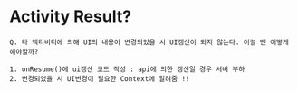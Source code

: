 # Activity Result?
```
Q. 타 액티비티에 의해 UI의 내용이 변경되었을 시 UI갱신이 되지 않는다. 이럴 땐 어떻게 해야할까?
```
```
1. onResume()에 ui갱신 코드 작성 : api에 의한 갱신일 경우 서버 부하
2. 변경되었을 시 UI변경이 필요한 Context에 알려줌 !!
```